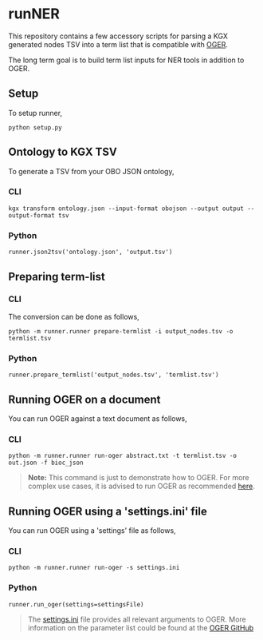 # runNER

This repository contains a few accessory scripts for
parsing a KGX generated nodes TSV into a term list
that is compatible with [OGER](https://github.com/OntoGene/OGER).

The long term goal is to build term list inputs for
NER tools in addition to OGER.

## Setup
To setup runner,
```
python setup.py
```

## Ontology to KGX TSV

To generate a TSV from your OBO JSON ontology,

### CLI
```
kgx transform ontology.json --input-format obojson --output output --output-format tsv 
```
### Python
```
runner.json2tsv('ontology.json', 'output.tsv')
```

## Preparing term-list

### CLI
The conversion can be done as follows,
```
python -m runner.runner prepare-termlist -i output_nodes.tsv -o termlist.tsv
```

### Python
```
runner.prepare_termlist('output_nodes.tsv', 'termlist.tsv')
```

## Running OGER on a document

You can run OGER against a text document as follows,

### CLI
```
python -m runner.runner run-oger abstract.txt -t termlist.tsv -o out.json -f bioc_json
```

> **Note:** This command is just to demonstrate how to OGER.
> For more complex use cases, it is advised to run OGER
> as recommended [here](https://github.com/OntoGene/OGER/wiki/run).

## Running OGER using a 'settings.ini' file

You can run OGER using a 'settings' file as follows,

### CLI
```
python -m runner.runner run-oger -s settings.ini
```

### Python
```
runner.run_oger(settings=settingsFile)
```
> The [settings.ini](https://github.com/monarch-initiative/runner/blob/master/runner/settings.ini) file provides all relevant arguments to OGER. More information on the parameter list could be found at the [OGER GitHub](https://github.com/OntoGene/OGER/wiki/run#parameter-index)
